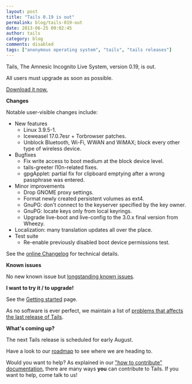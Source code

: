 ```yaml
---
layout: post
title: "Tails 0.19 is out"
permalink: blog/tails-019-out
date: 2013-06-25 09:02:45
author: tails
category: blog
comments: disabled
tags: ["anonymous operating system", "tails", "tails releases"]
---
```


Tails, The Amnesic Incognito Live System, version 0.19, is out.

All users must upgrade as soon as possible.

[Download it now.](https://tails.boum.org/download/)

**Changes**

Notable user-visible changes include:

-   New features
    -   Linux 3.9.5-1.
    -   Iceweasel 17.0.7esr + Torbrowser patches.
    -   Unblock Bluetooth, Wi-Fi, WWAN and WiMAX; block every other type of wireless device.
-   Bugfixes
    -   Fix write access to boot medium at the block device level.
    -   tails-greeter l10n-related fixes.
    -   gpgApplet: partial fix for clipboard emptying after a wrong passphrase was entered.
-   Minor improvements
    -   Drop GNOME proxy settings.
    -   Format newly created persistent volumes as ext4.
    -   GnuPG: don't connect to the keyserver specified by the key owner.
    -   GnuPG: locate keys only from local keyrings.
    -   Upgrade live-boot and live-config to the 3.0.x final version from Wheezy.
-   Localization: many translation updates all over the place.
-   Test suite
    -   Re-enable previously disabled boot device permissions test.

See the [online Changelog](https://git-tails.immerda.ch/tails/plain/debian/changelog?id=0.19) for technical details.

**Known issues**

No new known issue but [longstanding known issues](https://tails.boum.org/support/known_issues/).

**I want to try it / to upgrade!**

See the [Getting started](https://tails.boum.org/getting_started/) page.

As no software is ever perfect, we maintain a list of [problems that affects the last release of Tails](https://tails.boum.org/support/known_issues/).

**What's coming up?**

The next Tails release is scheduled for early August.

Have a look to our [roadmap](https://tails.boum.org/contribute/roadmap/) to see where we are heading to.

Would you want to help? As explained in our ["how to contribute" documentation](https://tails.boum.org/contribute/), there are many ways **you** can contribute to Tails. If you want to help, come talk to us!
